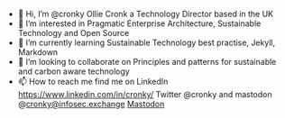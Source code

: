 - 👋 Hi, I’m @cronky Ollie Cronk a Technology Director based in the UK
- 👀 I’m interested in Pragmatic Enterprise Architecture, Sustainable Technology and Open Source
- 🌱 I’m currently learning Sustainable Technology best practise, Jekyll, Markdown
- 💞️ I’m looking to collaborate on Principles and patterns for sustainable and carbon aware technology
- 📫 How to reach me find me on LinkedIn https://www.linkedin.com/in/cronky/ Twitter @cronky and mastodon @cronky@infosec.exchange
<a rel="me" href="https://infosec.exchange/@cronky">Mastodon</a>
<!---
cronky/cronky is a ✨ special ✨ repository because its `README.md` (this file) appears on your GitHub profile.
You can click the Preview link to take a look at your changes.
--->
